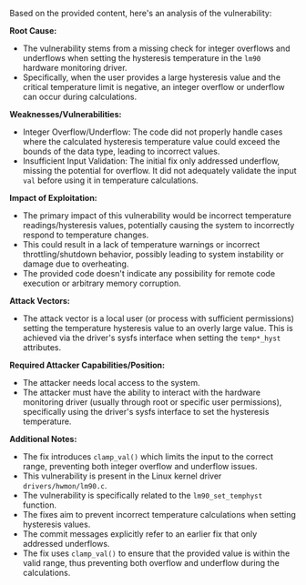 Based on the provided content, here's an analysis of the vulnerability:

**Root Cause:**
- The vulnerability stems from a missing check for integer overflows and underflows when setting the hysteresis temperature in the `lm90` hardware monitoring driver.
- Specifically, when the user provides a large hysteresis value and the critical temperature limit is negative, an integer overflow or underflow can occur during calculations.

**Weaknesses/Vulnerabilities:**
- Integer Overflow/Underflow: The code did not properly handle cases where the calculated hysteresis temperature value could exceed the bounds of the data type, leading to incorrect values.
- Insufficient Input Validation: The initial fix only addressed underflow, missing the potential for overflow. It did not adequately validate the input `val` before using it in temperature calculations.

**Impact of Exploitation:**
- The primary impact of this vulnerability would be incorrect temperature readings/hysteresis values, potentially causing the system to incorrectly respond to temperature changes.
- This could result in a lack of temperature warnings or incorrect throttling/shutdown behavior, possibly leading to system instability or damage due to overheating.
- The provided code doesn't indicate any possibility for remote code execution or arbitrary memory corruption.

**Attack Vectors:**
- The attack vector is a local user (or process with sufficient permissions) setting the temperature hysteresis value to an overly large value. This is achieved via the driver's sysfs interface when setting the `temp*_hyst` attributes.

**Required Attacker Capabilities/Position:**
- The attacker needs local access to the system.
- The attacker must have the ability to interact with the hardware monitoring driver (usually through root or specific user permissions), specifically using the driver's sysfs interface to set the hysteresis temperature.

**Additional Notes:**
- The fix introduces `clamp_val()` which limits the input to the correct range, preventing both integer overflow and underflow issues.
- This vulnerability is present in the Linux kernel driver `drivers/hwmon/lm90.c`.
- The vulnerability is specifically related to the `lm90_set_temphyst` function.
- The fixes aim to prevent incorrect temperature calculations when setting hysteresis values.
- The commit messages explicitly refer to an earlier fix that only addressed underflows.
- The fix uses `clamp_val()` to ensure that the provided value is within the valid range, thus preventing both overflow and underflow during the calculations.